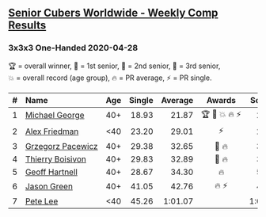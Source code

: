 <style>table {white-space: nowrap;}</style>

## [Senior Cubers Worldwide - Weekly Comp Results](/scw-comp/results/)
### 3x3x3 One-Handed 2020-04-28

<span style="white-space: nowrap;">🏆 = overall winner</span>, <span style="white-space: nowrap;">🥇 = 1st senior</span>, <span style="white-space: nowrap;">🥈 = 2nd senior</span>, <span style="white-space: nowrap;">🥉 = 3rd senior</span>, <span style="white-space: nowrap;">💥 = overall record (age group)</span>, <span style="white-space: nowrap;">🔥 = PR average</span>, <span style="white-space: nowrap;">⚡ = PR single</span>.

| # | Name | Age | Single | Average | Awards | Solve 1 | Solve 2 | Solve 3 | Solve 4 | Solve 5 | Video |
| :--: | :-- | :--: | --: | --: | :--: | --: | --: | --: | --: | --: | :-- |
| 1 | [Michael George](../../persons/michael_george/333oh.md) | 40+ | 18.93 | 21.87 | 🏆 🥇 💥 🔥 ⚡ | 28.78 | 20.63 | 18.93 | 21.42 | 23.56 | [Link](https://www.facebook.com/events/535188653858103/permalink/535332343843734) |
| 2 | [Alex Friedman](../../persons/alex_friedman/333oh.md) | <40 | 23.20 | 29.01 | ⚡ | 26.09 | 30.95 | 23.20 | 29.98 | 34.02 | [Link](https://www.facebook.com/events/535188653858103/permalink/538723453504623) |
| 3 | [Grzegorz Pacewicz](../../persons/grzegorz_pacewicz/333oh.md) | 40+ | 29.38 | 32.65 | 🥈 🔥 | 31.57 | 29.38 | 32.84 | 50.66 | 33.53 | [Link](https://www.facebook.com/events/535188653858103/permalink/537395990304036) |
| 4 | [Thierry Boisivon](../../persons/thierry_boisivon/333oh.md) | 40+ | 29.83 | 32.89 | 🥉 🔥 | 35.96 | 30.90 | 29.83 | 35.15 | 32.61 | [Link](https://www.facebook.com/events/535188653858103/permalink/536882240355411) |
| 5 | [Geoff Hartnell](../../persons/geoff_hartnell/333oh.md) | 40+ | 28.67 | 34.30 | 🔥 | 54.19 | 33.84 | 35.97 | 28.67 | 33.10 | [Link](https://www.facebook.com/events/535188653858103/permalink/538269710216664) |
| 6 | [Jason Green](../../persons/jason_green/333oh.md) | 40+ | 41.05 | 42.76 | 🔥 ⚡ | 41.05 | 43.34 | 41.79 | 43.16 | 1:10.04 | [Link](https://www.facebook.com/jasongreenbowler/videos/10163336975180425) |
| 7 | [Pete Lee](../../persons/pete_lee/333oh.md) | <40 | 45.26 | 1:01.07 |  | 1:04.23 | 54.79 | 45.26 | 1:04.19 | 1:08.20 | [Link](https://www.facebook.com/events/535188653858103/permalink/537621523614816) |

<!-- Global site tag (gtag.js) - Google Analytics -->
<script async src="https://www.googletagmanager.com/gtag/js?id=UA-86348435-3"></script>
<script>window.dataLayer = window.dataLayer || []; function gtag() {dataLayer.push(arguments);} gtag('js', new Date()); gtag('config', 'UA-86348435-3');</script>
